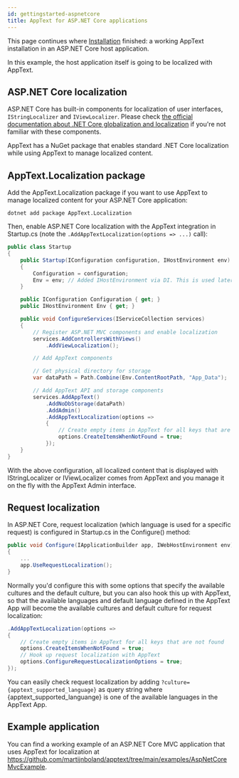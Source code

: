 ```yaml
---
id: gettingstarted-aspnetcore
title: AppText for ASP.NET Core applications
---
```


This page continues where [Installation](installation#install-into-an-aspnet-core-host-application) finished: a working AppText installation in an ASP.NET Core host application. 

In this example, the host application itself is going to be localized with AppText.

## ASP.NET Core localization

ASP.NET Core has built-in components for localization of user interfaces, `IStringLocalizer` and `IViewLocalizer`. Please check [the official documentation about .NET Core globalization and localization](https://docs.microsoft.com/en-us/aspnet/core/fundamentals/localization?view=aspnetcore-3.1) if you're not familiar with these components.

AppText has a NuGet package that enables standard .NET Core localization while using AppText to manage localized content.

## AppText.Localization package

Add the AppText.Localization package if you want to use AppText to manage localized content for your ASP.NET Core application:

```
dotnet add package AppText.Localization
```

Then, enable ASP.NET Core localization with the AppText integration in Startup.cs (note the `.AddAppTextLocalization(options => ...)` call):

```csharp
public class Startup
{
    public Startup(IConfiguration configuration, IHostEnvironment env)
    {
        Configuration = configuration;
        Env = env; // Added IHostEnvironment via DI. This is used later to obtain the physical directory for storage.
    }

    public IConfiguration Configuration { get; }
    public IHostEnvironment Env { get; }

    public void ConfigureServices(IServiceCollection services)
    {
        // Register ASP.NET MVC components and enable localization
        services.AddControllersWithViews()
            .AddViewLocalization();

        // Add AppText components

        // Get physical directory for storage 
        var dataPath = Path.Combine(Env.ContentRootPath, "App_Data");

        // Add AppText API and storage components
        services.AddAppText()
            .AddNoDbStorage(dataPath)
            .AddAdmin()
            .AddAppTextLocalization(options =>
            {
                // Create empty items in AppText for all keys that are not found
                options.CreateItemsWhenNotFound = true;
            });
    }
}
```

With the above configuration, all localized content that is displayed with IStringLocalizer or IViewLocalizer comes from AppText and you manage it on the fly with the AppText Admin interface.

## Request localization

In ASP.NET Core, request localization (which language is used for a specific request) is configured in Startup.cs in the Configure() method:

```csharp
public void Configure(IApplicationBuilder app, IWebHostEnvironment env)
{
    ...
    app.UseRequestLocalization();
}
```

Normally you'd configure this with some options that specify the available cultures and the default culture, but you can also hook this up with AppText, so that the available languages and default language defined in the AppText App will become the available cultures and default culture for request localization:

```csharp
.AddAppTextLocalization(options =>
{
    // Create empty items in AppText for all keys that are not found
    options.CreateItemsWhenNotFound = true;
    // Hook up request localization with AppText
    options.ConfigureRequestLocalizationOptions = true;
});
```

You can easily check request localization by adding `?culture={apptext_supported_language}` as query string where {apptext_supported_languange} is one of the available languages in the AppText App.

## Example application

You can find a working example of an ASP.NET Core MVC application that uses AppText for localization at https://github.com/martijnboland/apptext/tree/main/examples/AspNetCoreMvcExample.
